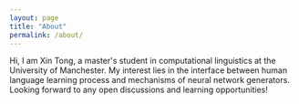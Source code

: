 ```yaml
---
layout: page
title: "About"
permalink: /about/
---
```


Hi, I am Xin Tong, a master's student in computational linguistics at the University of Manchester. My interest lies in the interface between human language learning process and mechanisms of neural network generators. Looking forward to any open discussions and learning opportunities!
